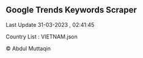 

## Google Trends Keywords Scraper 
 
Last Update 31-03-2023 , 02:41:45

Country List :
VIETNAM.json



© Abdul Muttaqin 
